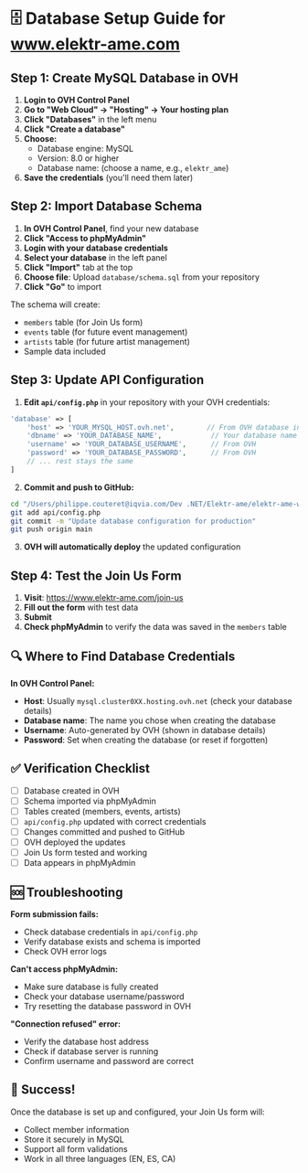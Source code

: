 # 🗄️ Database Setup Guide for www.elektr-ame.com

## Step 1: Create MySQL Database in OVH

1. **Login to OVH Control Panel**
2. **Go to "Web Cloud" → "Hosting" → Your hosting plan**
3. **Click "Databases"** in the left menu
4. **Click "Create a database"**
5. **Choose:**
   - Database engine: MySQL
   - Version: 8.0 or higher
   - Database name: (choose a name, e.g., `elektr_ame`)
6. **Save the credentials** (you'll need them later)

## Step 2: Import Database Schema

1. **In OVH Control Panel**, find your new database
2. **Click "Access to phpMyAdmin"**
3. **Login with your database credentials**
4. **Select your database** in the left panel
5. **Click "Import"** tab at the top
6. **Choose file**: Upload `database/schema.sql` from your repository
7. **Click "Go"** to import

The schema will create:
- `members` table (for Join Us form)
- `events` table (for future event management)
- `artists` table (for future artist management)
- Sample data included

## Step 3: Update API Configuration

1. **Edit `api/config.php`** in your repository with your OVH credentials:

```php
'database' => [
    'host' => 'YOUR_MYSQL_HOST.ovh.net',        // From OVH database info
    'dbname' => 'YOUR_DATABASE_NAME',            // Your database name
    'username' => 'YOUR_DATABASE_USERNAME',      // From OVH
    'password' => 'YOUR_DATABASE_PASSWORD',      // From OVH
    // ... rest stays the same
]
```

2. **Commit and push to GitHub:**

```bash
cd "/Users/philippe.couteret@iqvia.com/Dev .NET/Elektr-ame/elektr-ame-website"
git add api/config.php
git commit -m "Update database configuration for production"
git push origin main
```

3. **OVH will automatically deploy** the updated configuration

## Step 4: Test the Join Us Form

1. **Visit**: https://www.elektr-ame.com/join-us
2. **Fill out the form** with test data
3. **Submit**
4. **Check phpMyAdmin** to verify the data was saved in the `members` table

## 🔍 Where to Find Database Credentials

**In OVH Control Panel:**
- **Host**: Usually `mysql.cluster0XX.hosting.ovh.net` (check your database details)
- **Database name**: The name you chose when creating the database
- **Username**: Auto-generated by OVH (shown in database details)
- **Password**: Set when creating the database (or reset if forgotten)

## ✅ Verification Checklist

- [ ] Database created in OVH
- [ ] Schema imported via phpMyAdmin
- [ ] Tables created (members, events, artists)
- [ ] `api/config.php` updated with correct credentials
- [ ] Changes committed and pushed to GitHub
- [ ] OVH deployed the updates
- [ ] Join Us form tested and working
- [ ] Data appears in phpMyAdmin

## 🆘 Troubleshooting

**Form submission fails:**
- Check database credentials in `api/config.php`
- Verify database exists and schema is imported
- Check OVH error logs

**Can't access phpMyAdmin:**
- Make sure database is fully created
- Check your database username/password
- Try resetting the database password in OVH

**"Connection refused" error:**
- Verify the database host address
- Check if database server is running
- Confirm username and password are correct

## 🎉 Success!

Once the database is set up and configured, your Join Us form will:
- Collect member information
- Store it securely in MySQL
- Support all form validations
- Work in all three languages (EN, ES, CA)









